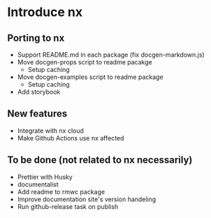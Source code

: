 # Introduce nx

## Porting to nx

- Support README.md in each package (fix docgen-markdown.js)
- Move docgen-props script to readme pacakge
  - Setup caching
- Move docgen-examples script to readme package
  - Setup caching
- Add storybook

## New features

- Integrate with nx cloud
- Make Github Actions use nx affected

## To be done (not related to nx necessarily)

- Prettier with Husky
- documentalist
- Add readme to rmwc package
- Improve documentation site's version handeling
- Run github-release task on publish
